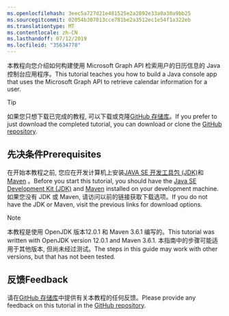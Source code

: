 ```yaml
---
ms.openlocfilehash: 3eec5a727d21e481525e2a2892e33a0a30a9bb25
ms.sourcegitcommit: 02054b307013cce781be2a3512ec1e54f1a322eb
ms.translationtype: MT
ms.contentlocale: zh-CN
ms.lasthandoff: 07/12/2019
ms.locfileid: "35634778"
---
```

<!-- markdownlint-disable MD002 MD041 -->

<span data-ttu-id="9fa42-101">本教程向您介绍如何构建使用 Microsoft Graph API 检索用户的日历信息的 Java 控制台应用程序。</span><span class="sxs-lookup"><span data-stu-id="9fa42-101">This tutorial teaches you how to build a Java console app that uses the Microsoft Graph API to retrieve calendar information for a user.</span></span>

> [!TIP]
> <span data-ttu-id="9fa42-102">如果您只想下载已完成的教程, 可以下载或克隆[GitHub 存储库](https://github.com/microsoftgraph/msgraph-training-java)。</span><span class="sxs-lookup"><span data-stu-id="9fa42-102">If you prefer to just download the completed tutorial, you can download or clone the [GitHub repository](https://github.com/microsoftgraph/msgraph-training-java).</span></span>

## <a name="prerequisites"></a><span data-ttu-id="9fa42-103">先决条件</span><span class="sxs-lookup"><span data-stu-id="9fa42-103">Prerequisites</span></span>

<span data-ttu-id="9fa42-104">在开始本教程之前, 您应在开发计算机上安装[JAVA SE 开发工具包 (JDK)](https://java.com/en/download/faq/develop.xml)和[Maven](https://maven.apache.org/) 。</span><span class="sxs-lookup"><span data-stu-id="9fa42-104">Before you start this tutorial, you should have the [Java SE Development Kit (JDK)](https://java.com/en/download/faq/develop.xml) and [Maven](https://maven.apache.org/) installed on your development machine.</span></span> <span data-ttu-id="9fa42-105">如果您没有 JDK 或 Maven, 请访问以前的链接获取下载选项。</span><span class="sxs-lookup"><span data-stu-id="9fa42-105">If you do not have the JDK or Maven, visit the previous links for download options.</span></span>

> [!NOTE]
> <span data-ttu-id="9fa42-106">本教程是使用 OpenJDK 版本12.0.1 和 Maven 3.6.1 编写的。</span><span class="sxs-lookup"><span data-stu-id="9fa42-106">This tutorial was written with OpenJDK version 12.0.1 and Maven 3.6.1.</span></span> <span data-ttu-id="9fa42-107">本指南中的步骤可能适用于其他版本, 但尚未经过测试。</span><span class="sxs-lookup"><span data-stu-id="9fa42-107">The steps in this guide may work with other versions, but that has not been tested.</span></span>

## <a name="feedback"></a><span data-ttu-id="9fa42-108">反馈</span><span class="sxs-lookup"><span data-stu-id="9fa42-108">Feedback</span></span>

<span data-ttu-id="9fa42-109">请在[GitHub 存储库](https://github.com/microsoftgraph/msgraph-training-java)中提供有关本教程的任何反馈。</span><span class="sxs-lookup"><span data-stu-id="9fa42-109">Please provide any feedback on this tutorial in the [GitHub repository](https://github.com/microsoftgraph/msgraph-training-java).</span></span>
